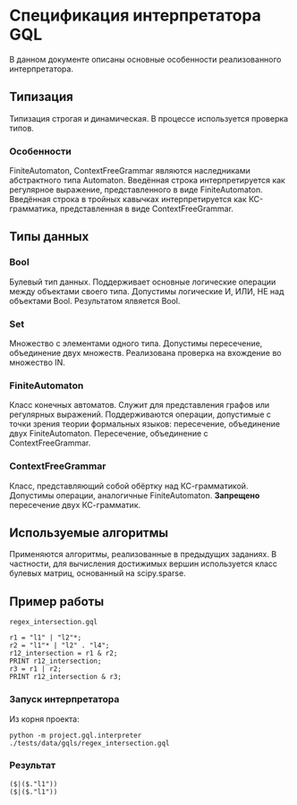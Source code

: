 # Спецификация интерпретатора GQL

В данном документе описаны основные особенности реализованного интерпретатора.

## Типизация

Типизация строгая и динамическая. В процессе используется проверка типов.

### Особенности

FiniteAutomaton, ContextFreeGrammar являются наследниками абстрактного типа Automaton.
Введённая строка интерпретируется как регулярное выражение, представленного в виде FiniteAutomaton.
Введённая строка в тройных кавычках интерпретируется как КС-грамматика, представленная в виде ContextFreeGrammar.

## Типы данных

### Bool

Булевый тип данных. Поддерживает основные логические операции между объектами своего типа.
Допустимы логические И, ИЛИ, НЕ над объектами Bool. Результатом ялвяется Bool.

### Set

Множество с элементами одного типа. Допустимы пересечение, объединение двух множеств. Реализована проверка на вхождение во множество IN.

### FiniteAutomaton

Класс конечных автоматов. Служит для представления графов или регулярных выражений. Поддерживаются операции, допустимые с точки зрения теории формальных языков: пересечение, объединение двух FiniteAutomaton. Пересечение, объединение с ContextFreeGrammar.

### ContextFreeGrammar

Класс, представляющий собой обёртку над КС-грамматикой. Допустимы операции, аналогичные FiniteAutomaton. **Запрещено** пересечение двух КС-грамматик.

## Используемые алгоритмы

Применяются алгоритмы, реализованные в предыдущих заданиях. В частности, для вычисления достижимых вершин используется класс булевых матриц, основанный на scipy.sparse.

## Пример работы

`regex_intersection.gql`

```
r1 = "l1" | "l2"*;
r2 = "l1"* | "l2" . "l4";
r12_intersection = r1 & r2;
PRINT r12_intersection;
r3 = r1 | r2;
PRINT r12_intersection & r3;
```

### Запуск интерпретатора

Из корня проекта:

`python -m project.gql.interpreter ./tests/data/gqls/regex_intersection.gql`

### Результат

```
($|($."l1"))
($|($."l1"))
```
